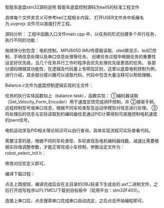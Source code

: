 智能车底盘stm32源码说明
智能车底盘控制源码为keil5的标准工程文件

具体每个文件夹含义可参考keil工程相关内容。
打开USER文件夹中拓展名为.uvprojx 文件可以直接打开工程。

源码分析：
工程中函数入口文件main.cpp 中，以任务的形式创建多个并行任务，执行不同的功能：

按顺序分别包含：电机控制、MPU6050 IMU传感器读取、oled屏显示、led灯控制、手柄信息处理以及串口信息处理等任务。
创建任务过程中根据任务的重要性设定好优先级，当几个任务并行工作时程序会优先处理优先级更高的任务。
各部分源码根据其功能性，在逻辑及代码量上有明显区别，这里以底盘电机控制为例，进行介绍，其余部分感兴趣可以读取代码，代码中包含大量注释可以帮助理解。

Balance.c文件为底盘控制逻辑实现的主文件：

任务的执行实体函数如上（balance task），函数实现：
①编码器读取（Get_Velocity_Form_Encoder）用于速度反馈完成闭环控制，并
②接收手柄、远程控制型号或串口信息，根据不同车轮类型及运动学模型对信息进行处理。
③将处理后的信息与实际读取到的编码器信息通过PID计算得到可直接控制电机速度的pwm信号。

电机运动学及PID相关理论知识可以自行查询，具体实现流程可实际查看代码。

需要注意的是，根据不同的车轮类型、车轮直径及电机编码器线数、减速比需要根据实际值调整参数，才能正常完成小车控制，参数设定文件为：robot_select_init.h：

修改对应宏定义即可。


编译下载过程：

点击上图按钮，编译完成后会在主目录的OBJ目录下生成总的.axf二进制文件，之后打开烧写程序以FLYMCU下载到目标板中（现用平台：stm32F403）。

连接上串口后，点击搜索串口完成串口自动选定，之后点击开始编程即可。